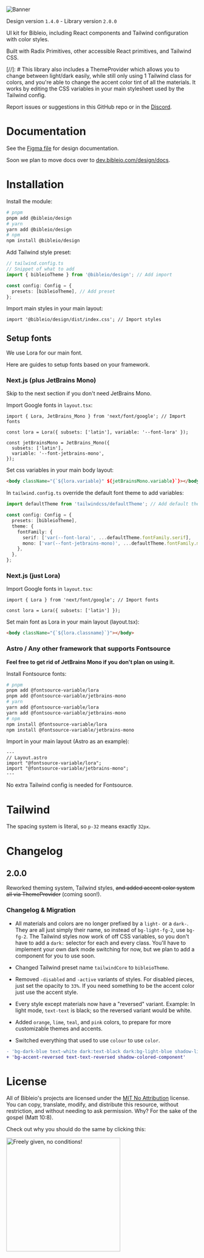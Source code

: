 ![Banner](https://i.imgur.com/rd1kc35.png)

Design version `1.4.0` - Library version `2.0.0`

UI kit for Bibleio, including React components and Tailwind configuration with color styles.

Built with Radix Primitives, other accessible React primitives, and Tailwind CSS.


[//]: # This library also includes a ThemeProvider which allows you to change between light/dark easily, while still only using 1 Tailwind class for colors, and you're able to change the accent color tint of all the materials. It works by editing the CSS variables in your main stylesheet used by the Tailwind config.


Report issues or suggestions in this GitHub repo or in the [Discord](https://discord.gg/7eVCyQ5GGb).

# Documentation

See the [Figma file](https://www.figma.com/community/file/1398417551065522372/bibleio-design-kit) for design documentation.

Soon we plan to move docs over to [dev.bibleio.com/design/docs](https://dev.bibleio.com/design/docs).

# Installation

Install the module:

```bash
# pnpm
pnpm add @bibleio/design
# yarn
yarn add @bibleio/design
# npm
npm install @bibleio/design
```

Add Tailwind style preset:

```ts
// tailwind.config.ts
// Snippet of what to add
import { bibleioTheme } from '@bibleio/design'; // Add import

const config: Config = {
  presets: [bibleioTheme], // Add preset
};
```

Import main styles in your main layout:

```tsx
import '@bibleio/design/dist/index.css'; // Import styles
```

## Setup fonts

We use Lora for our main font.

Here are guides to setup fonts based on your framework.

### Next.js (plus JetBrains Mono)

Skip to the next section if you don't need JetBrains Mono.

Import Google fonts in `layout.tsx`:

```tsx
import { Lora, JetBrains_Mono } from 'next/font/google'; // Import fonts

const lora = Lora({ subsets: ['latin'], variable: '--font-lora' });

const jetBrainsMono = JetBrains_Mono({
  subsets: ['latin'],
  variable: '--font-jetbrains-mono',
});
```

Set css variables in your main body layout:

```html
<body className="{`${lora.variable}" ${jetBrainsMono.variable}`}></body>
```

In `tailwind.config.ts` override the default font theme to add variables:

```ts
import defaultTheme from 'tailwindcss/defaultTheme'; // Add default theme import

const config: Config = {
  presets: [bibleioTheme],
  theme: {
    fontFamily: {
      serif: ['var(--font-lora)', ...defaultTheme.fontFamily.serif],
      mono: ['var(--font-jetbrains-mono)', ...defaultTheme.fontFamily.mono],
    },
  },
};
```

### Next.js (just Lora)

Import Google fonts in `layout.tsx`:

```tsx
import { Lora } from 'next/font/google'; // Import fonts

const lora = Lora({ subsets: ['latin'] });
```

Set main font as Lora in your main layout (layout.tsx):

```html
<body className="{`${lora.classname}`}"></body>
```

### Astro / Any other framework that supports Fontsource

**Feel free to get rid of JetBrains Mono if you don't plan on using it.**

Install Fontsource fonts:

```bash
# pnpm
pnpm add @fontsource-variable/lora
pnpm add @fontsource-variable/jetbrains-mono
# yarn
yarn add @fontsource-variable/lora
yarn add @fontsource-variable/jetbrains-mono
# npm
npm install @fontsource-variable/lora
npm install @fontsource-variable/jetbrains-mono
```

Import in your main layout (Astro as an example):

```astro
---
// Layout.astro
import "@fontsource-variable/lora";
import "@fontsource-variable/jetbrains-mono";
---
```

No extra Tailwind config is needed for Fontsource.

# Tailwind

The spacing system is literal, so `p-32` means exactly `32px`.

# Changelog

## 2.0.0

Reworked theming system, Tailwind styles, ~~and added accent color system all via ThemeProvider~~ (coming soon!).

### Changelog & Migration

- All materials and colors are no longer prefixed by a `light-` or a `dark-`. They are all just simply their name, so instead of `bg-light-fg-2`, use `bg-fg-2`. The Tailwind styles now work of off CSS variables, so you don't have to add a `dark:` selector for each and every class. You'll have to implement your own dark mode switching for now, but we plan to add a component for you to use soon.

- Changed Tailwind preset name `tailwindCore` to `bibleioTheme`.

- Removed `-disabled` and `-active` variants of styles. For disabled pieces, just set the opacity to `33%`. If you need something to be the accent color just use the accent style.

- Every style except materials now have a "reversed" variant. Example: In light mode, `text-text` is black; so the reversed variant would be white.

- Added `orange`, `lime`, `teal`, and `pink` colors, to prepare for more customizable themes and accents.

- Switched everything that used to use `colour` to use `color`.

```diff
- 'bg-dark-blue text-white dark:text-black dark:bg-light-blue shadow-light-coloured-component dark:shadow-dark-coloured-component'
+ 'bg-accent-reversed text-text-reversed shadow-colored-component'
```

# License

All of Bibleio's projects are licensed under the [MIT No Attribution](LICENSE.txt) license. You can copy, translate, modify, and distribute this resource, without restriction, and without needing to ask permission. Why? For the sake of the gospel (Matt 10:8).

Check out why you should do the same by clicking this:

[<img src="https://copy.church/badges/lcc_alt_pde.png" alt="Freely given, no conditions!" width="300"/>](https://copy.church/explain/importance/)
